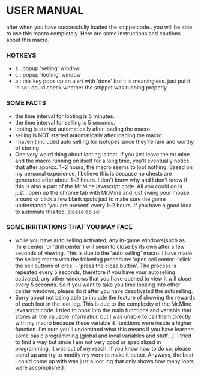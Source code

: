 USER MANUAL
=================================

after when you have successfully loaded the snippetcode.. you will be able to use this macro completely. Here are some instructions and cautions about this macro.

### HOTKEYS
- s : popup 'selling' window
- c : popup 'looting' window
- a : this key pops up an alert with 'done' but it is meaningless. just put it in so I could check whether the snippet was running properly.

### SOME FACTS
- the time interval for looting is 5 minutes.
- the time interval for selling is 5 seconds.
- looting is started automatically after loading the macro.
- selling is NOT started automatically after loading the macro.
- I haven't included auto selling for isotopes since they're rare and worthy of storing.
- One very weird thing about looting is that, if you just leave the mr.mine and the macro running on itself for a long time, you'll eventually notice that after approx. 1~2 hours, the macro seems to loot nothing. Based on my personal experience, I believe this is because no chests are generated after about 1~2 hours. I don't know why and I don't know if this is also a part of the Mr.Mine javascript code. All you could do is just.. open up the chrome tab with Mr.Mine and just swing your mouse around or click a few blank spots just to make sure the game understands 'you are present' every 1~2 hours. If you have a good idea to automate this too, please do so!

### SOME IRRITIATIONS THAT YOU MAY FACE
- while you have auto selling activated, any in-game windows(such as 'hire center' or 'drill center') will seem to close by its own after a few seconds of viewing. This is due to the 'auto selling' macro. I have made the selling macro with the following procedure: 'open sell center'-'click the sell buttons of ores' - 'press the close button'. The process is repeated every 5 seconds, therefore if you have your autoselling activated, any other windows that you have opened to view it will close every 5 seconds. So if you want to take you time looking into other center windows, please do it after you have deactivated the autoselling. 
- Sorry about not being able to include the feature of showing the rewards of each loot in the loot log. This is due to the complexity of the Mr.Mine javascript code. I tried to hook into the main functions and variable that stores all the valuable information but I was unable to call them directly with my macro because these variable & functions were inside a higher function. I'm sure you'll understand what this means if you have learned some basic programming.(global and local variables and stuff...). I tried to find a way but since I am not very good or specialized in programming, it was out of my reach. If you know how to do so, please stand up and try to modify my work to make it better. Anyways, the best I could come up with was just a loot log that only shows how many loots were accomplished.
